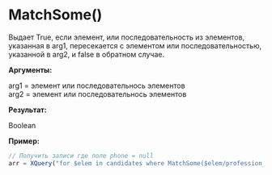 # МatchSome\(\)

Выдает True, если элемент, или последовательность из элементов, указанная в arg1, пересекается с элементом или последовательностью, указанной в arg2, и false в обратном случае.

**Аргументы:**

arg1 = элемент или последовательнось элементов  
arg2 = элемент или последовательнось элементов

**Результат:**

Boolean

**Пример:**

```js
// Получить записи где поле phone = null
arr = XQuery("for $elem in candidates where MatchSome($elem/profession_id, (5618059798961344771,2918050598961344456)) return $elem");
```



